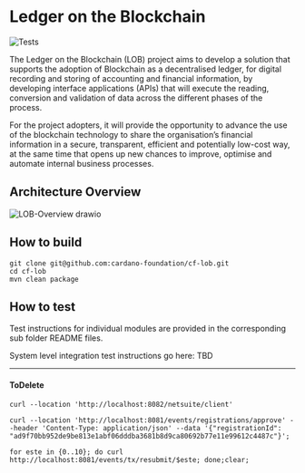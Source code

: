 # Ledger on the Blockchain

<p align="left">
<img alt="Tests" src="https://github.com/cardano-foundation/cf-explorer-api/actions/workflows/tests.yaml/badge.svg" />
</p>

The Ledger on the Blockchain (LOB) project aims to develop a solution that supports the adoption of Blockchain as a decentralised ledger, for digital recording and storing of accounting and financial information, by developing interface applications (APIs) that will execute the reading, conversion and validation of data across the different phases of the process.

For the project adopters, it will provide the opportunity to advance the use of the blockchain  technology to share the organisation’s financial information in a secure, transparent, efficient and potentially low-cost way, at the same time that opens up new chances to improve, optimise and automate internal business processes.

## Architecture Overview
![LOB-Overview drawio](https://github.com/cardano-foundation/cf-lob/assets/2879295/c1d7339a-c333-4998-a487-07273d2ac610)

## How to build

```
git clone git@github.com:cardano-foundation/cf-lob.git
cd cf-lob
mvn clean package
```

## How to test

Test instructions for individual modules are provided in the corresponding sub folder README files.

System level integration test instructions go here: TBD

***
#### ToDelete
```
curl --location 'http://localhost:8082/netsuite/client'

curl --location 'http://localhost:8081/events/registrations/approve' --header 'Content-Type: application/json' --data '{"registrationId": "ad9f70bb952de9be813e1abf06dddba3681b8d9ca80692b77e11e99612c4487c"}';

for este in {0..10}; do curl http://localhost:8081/events/tx/resubmit/$este; done;clear;
```